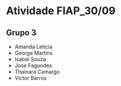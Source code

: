 # Atividade FIAP_30/09



## Grupo 3



- Amanda Letícia
- George Martins
- Isabel Souza
- Jose Fagundes
- Thainara Camargo
- Victor Barros
